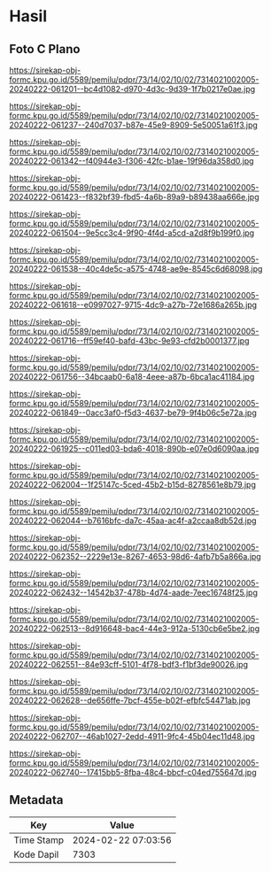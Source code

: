 # Hasil

## Foto C Plano

https://sirekap-obj-formc.kpu.go.id/5589/pemilu/pdpr/73/14/02/10/02/7314021002005-20240222-061201--bc4d1082-d970-4d3c-9d39-1f7b0217e0ae.jpg

https://sirekap-obj-formc.kpu.go.id/5589/pemilu/pdpr/73/14/02/10/02/7314021002005-20240222-061237--240d7037-b87e-45e9-8909-5e50051a61f3.jpg

https://sirekap-obj-formc.kpu.go.id/5589/pemilu/pdpr/73/14/02/10/02/7314021002005-20240222-061342--f40944e3-f306-42fc-b1ae-19f96da358d0.jpg

https://sirekap-obj-formc.kpu.go.id/5589/pemilu/pdpr/73/14/02/10/02/7314021002005-20240222-061423--f832bf39-fbd5-4a6b-89a9-b89438aa666e.jpg

https://sirekap-obj-formc.kpu.go.id/5589/pemilu/pdpr/73/14/02/10/02/7314021002005-20240222-061504--9e5cc3c4-9f90-4f4d-a5cd-a2d8f9b199f0.jpg

https://sirekap-obj-formc.kpu.go.id/5589/pemilu/pdpr/73/14/02/10/02/7314021002005-20240222-061538--40c4de5c-a575-4748-ae9e-8545c6d68098.jpg

https://sirekap-obj-formc.kpu.go.id/5589/pemilu/pdpr/73/14/02/10/02/7314021002005-20240222-061618--e0997027-9715-4dc9-a27b-72e1686a265b.jpg

https://sirekap-obj-formc.kpu.go.id/5589/pemilu/pdpr/73/14/02/10/02/7314021002005-20240222-061716--ff59ef40-bafd-43bc-9e93-cfd2b0001377.jpg

https://sirekap-obj-formc.kpu.go.id/5589/pemilu/pdpr/73/14/02/10/02/7314021002005-20240222-061756--34bcaab0-6a18-4eee-a87b-6bca1ac41184.jpg

https://sirekap-obj-formc.kpu.go.id/5589/pemilu/pdpr/73/14/02/10/02/7314021002005-20240222-061849--0acc3af0-f5d3-4637-be79-9f4b06c5e72a.jpg

https://sirekap-obj-formc.kpu.go.id/5589/pemilu/pdpr/73/14/02/10/02/7314021002005-20240222-061925--c011ed03-bda6-4018-890b-e07e0d6090aa.jpg

https://sirekap-obj-formc.kpu.go.id/5589/pemilu/pdpr/73/14/02/10/02/7314021002005-20240222-062004--1f25147c-5ced-45b2-b15d-8278561e8b79.jpg

https://sirekap-obj-formc.kpu.go.id/5589/pemilu/pdpr/73/14/02/10/02/7314021002005-20240222-062044--b7616bfc-da7c-45aa-ac4f-a2ccaa8db52d.jpg

https://sirekap-obj-formc.kpu.go.id/5589/pemilu/pdpr/73/14/02/10/02/7314021002005-20240222-062352--2229e13e-8267-4653-98d6-4afb7b5a866a.jpg

https://sirekap-obj-formc.kpu.go.id/5589/pemilu/pdpr/73/14/02/10/02/7314021002005-20240222-062432--14542b37-478b-4d74-aade-7eec16748f25.jpg

https://sirekap-obj-formc.kpu.go.id/5589/pemilu/pdpr/73/14/02/10/02/7314021002005-20240222-062513--8d916648-bac4-44e3-912a-5130cb6e5be2.jpg

https://sirekap-obj-formc.kpu.go.id/5589/pemilu/pdpr/73/14/02/10/02/7314021002005-20240222-062551--84e93cff-5101-4f78-bdf3-f1bf3de90026.jpg

https://sirekap-obj-formc.kpu.go.id/5589/pemilu/pdpr/73/14/02/10/02/7314021002005-20240222-062628--de656ffe-7bcf-455e-b02f-efbfc54471ab.jpg

https://sirekap-obj-formc.kpu.go.id/5589/pemilu/pdpr/73/14/02/10/02/7314021002005-20240222-062707--46ab1027-2edd-4911-9fc4-45b04ec11d48.jpg

https://sirekap-obj-formc.kpu.go.id/5589/pemilu/pdpr/73/14/02/10/02/7314021002005-20240222-062740--17415bb5-8fba-48c4-bbcf-c04ed755647d.jpg


## Metadata

| Key        | Value               |
| ---------- | ------------------- |
| Time Stamp | 2024-02-22 07:03:56 |
| Kode Dapil | 7303                |



